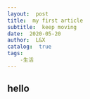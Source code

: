 ```yaml
---
layout:  post
title:  my first article
subtitle:  keep moving
date:  2020-05-20
author:  L&X
catalog:  true
tags:
    -生活
---
```

## hello
